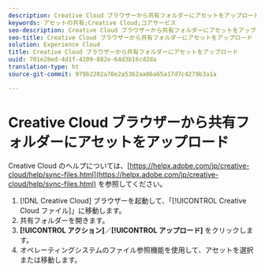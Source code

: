 ```yaml
---
description: Creative Cloud ブラウザーから共有フォルダーにアセットをアップロードします。
keywords: アセットの共有;Creative Cloud;コアサービス
seo-description: Creative Cloud ブラウザーから共有フォルダーにアセットをアップロードします。
seo-title: Creative Cloud ブラウザーから共有フォルダーにアセットをアップロード
solution: Experience Cloud
title: Creative Cloud ブラウザーから共有フォルダーにアセットをアップロード
uuid: 701e28ed-4d1f-4109-882e-64d3b16cd2da
translation-type: ht
source-git-commit: 979b2202a70e2a5362aa86a65a17d7c4279b3a1a

---
```



# Creative Cloud ブラウザーから共有フォルダーにアセットをアップロード

Creative Cloud のヘルプについては、[https://helpx.adobe.com/jp/creative-cloud/help/sync-files.html](https://helpx.adobe.com/jp/creative-cloud/help/sync-files.html) を参照してください。

1. [!DNL Creative Cloud] ブラウザーを起動して、「[!UICONTROL Creative Cloud ファイル]」に移動します。
1. 共有フォルダーを開きます。
1. **[!UICONTROL アクション]**／**[!UICONTROL アップロード]** をクリックします。
1. オペレーティングシステムのファイル参照機能を使用して、アセットを選択または移動します。
